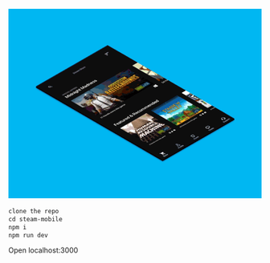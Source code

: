 ![Store Preview](store-preview.gif)

```
clone the repo
cd steam-mobile
npm i
npm run dev  
```
Open localhost:3000
